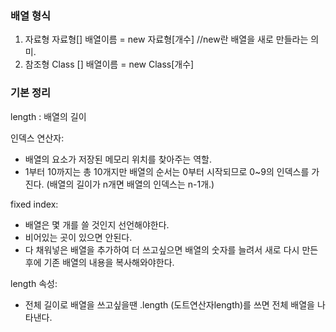 ### 배열 형식
1. 자료형
자료형[] 배열이름 = new 자료형[개수]
                                    //new란 배열을 새로 만들라는 의미.
2. 참조형
Class [] 배열이름 = new Class[개수]


### 기본 정리
length : 배열의 길이

인덱스 연산자: 
- 배열의 요소가 저장된 메모리 위치를 찾아주는 역할.
- 1부터 10까지는 총 10개지만 배열의 순서는 0부터 시작되므로 0~9의 인덱스를 가진다.
   (배열의 길이가 n개면 배열의 인덱스는 n-1개.)

fixed index:
- 배열은 몇 개를 쓸 것인지 선언해야한다. 
- 비어있는 곳이 있으면 안된다.
- 다 채워넣은 배열을 추가하여 더 쓰고싶으면 배열의 숫자를 늘려서 새로 다시 만든 후에 기존 배열의 내용을 복사해와야한다. 

length 속성:
- 전체 길이로 배열을 쓰고싶을땐 .length (도트연산자length)를 쓰면 전체 배열을 나타낸다.

